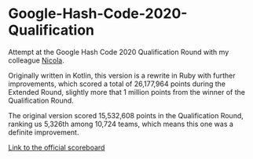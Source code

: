 # Google-Hash-Code-2020-Qualification
Attempt at the Google Hash Code 2020 Qualification Round with my colleague [Nicola](https://github.com/nicolabba).

Originally written in Kotlin, this version is a rewrite in Ruby with further improvements, which scored a total of 26,177,964 points during the Extended Round, slightly more that 1 million points from the winner of the Qualification Round.

The original version scored 15,532,608 points in the Qualification Round, ranking us 5,326th among 10,724 teams, which means this one was a definite improvement.

[Link to the official scoreboard](https://hashcodejudge.withgoogle.com/scoreboard)

